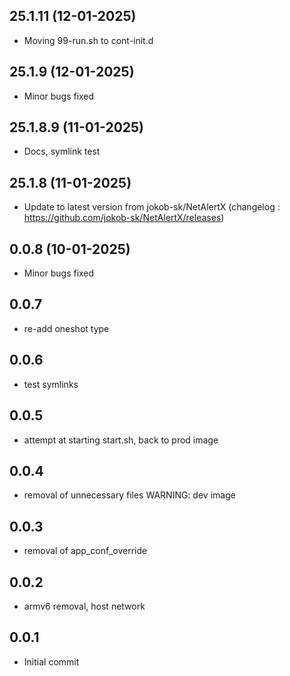 ## 25.1.11 (12-01-2025)
- Moving 99-run.sh to cont-init.d

## 25.1.9 (12-01-2025)

- Minor bugs fixed

## 25.1.8.9 (11-01-2025)

- Docs, symlink test

## 25.1.8 (11-01-2025)

- Update to latest version from jokob-sk/NetAlertX (changelog : https://github.com/jokob-sk/NetAlertX/releases)

## 0.0.8 (10-01-2025)

- Minor bugs fixed

## 0.0.7

- re-add oneshot type

## 0.0.6

- test symlinks

## 0.0.5

- attempt at starting start.sh, back to prod image

## 0.0.4

- removal of unnecessary files WARNING: dev image

## 0.0.3

- removal of app_conf_override

## 0.0.2

- armv6 removal, host network

## 0.0.1

- Initial commit
